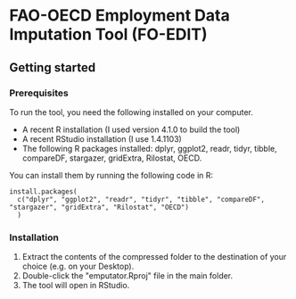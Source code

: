 # FAO-OECD Employment Data Imputation Tool (FO-EDIT)

## Getting started

### Prerequisites

To run the tool, you need the following installed on your computer.
- A recent R installation (I used version 4.1.0 to build the tool)
- A recent RStudio installation (I use 1.4.1103)
- The following R packages installed: dplyr, ggplot2, readr, tidyr, tibble, compareDF, stargazer, gridExtra, Rilostat, OECD. 

You can install them by running the following code in R:  
```
install.packages(
  c("dplyr", "ggplot2", "readr", "tidyr", "tibble", "compareDF", "stargazer", "gridExtra", "Rilostat", "OECD")
  )
```

### Installation

1. Extract the contents of the compressed folder to the destination of your choice (e.g. on your Desktop).
2. Double-click the "emputator.Rproj" file in the main folder.
3. The tool will open in RStudio.
